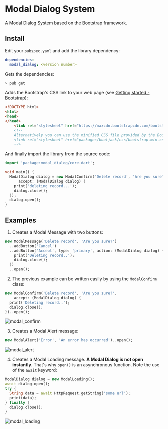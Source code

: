 # Modal Dialog System

A Modal Dialog System based on the Bootstrap framework.

## Install

Edit your `pubspec.yaml` and add the library dependency:

```yaml
dependencies:
  modal_dialog: <version number>
```

Gets the dependencies:

```bash
> pub get
```

Adds the Bootstrap's CSS link to your web page (see [Getting started - Bootstrap](http://getbootstrap.com/getting-started/)):

```html
<!DOCTYPE html>
<html>
<head>
</head>
    <link rel="stylesheet" href="https://maxcdn.bootstrapcdn.com/bootstrap/3.3.7/css/bootstrap.min.css" integrity="sha384-BVYiiSIFeK1dGmJRAkycuHAHRg32OmUcww7on3RYdg4Va+PmSTsz/K68vbdEjh4u" crossorigin="anonymous">
    <!--
    Alternatively you can use the minified CSS file provided by the Bootjack library:
    <link rel="stylesheet" href="packages/bootjack/css/bootstrap.min.css">
    -->
```

And finally import the library from the source code:

```dart
import 'package:modal_dialog/core.dart';

void main() {
  ModalDialog dialog = new ModalConfirm('Delete record', 'Are you sure?',
      accept: (ModalDialog dialog) {
    print('deleting record...');
    dialog.close();
  });
  dialog.open();
}
```

## Examples

1. Creates a Modal Message with two buttons:
```dart
new ModalMessage('Delete record', 'Are you sure?')
  ..addButton('Cancel')
  ..addButton('Accept', type: 'primary', action: (ModalDialog dialog) {
    print('Deleting record..');
    dialog.close();
  })
  ..open();
```

2. The previous example can be written easily by using the `ModalConfirm` class:
```dart
new ModalConfirm('Delete record', 'Are you sure?',
    accept: (ModalDialog dialog) {
  print('Deleting record..');
  dialog.close();
})..open();
```
![modal_confirm](https://cloud.githubusercontent.com/assets/5312427/17376404/bb822c8a-59b5-11e6-8cc3-039268227fc7.jpg)

3. Creates a Modal Alert message:
```dart
new ModalAlert('Error', 'An error has occurred')..open();
```
![modal_alert](https://cloud.githubusercontent.com/assets/5312427/17376394/a79049e6-59b5-11e6-9686-cf5092c15a54.jpg)

4. Creates a Modal Loading message. **A Modal Dialog is not open instantly**. That's why `open()` is an asynchronous function. Note the use of the `await` keyword:
```dart
ModalDialog dialog = new ModalLoading();
await dialog.open();
try {
  String data = await HttpRequest.getString('some url');
  print(data);
} finally {
  dialog.close();
}
```
![modal_loading](https://cloud.githubusercontent.com/assets/5312427/17376414/c41c90a6-59b5-11e6-9c26-f3a0f8a122ea.jpg)
